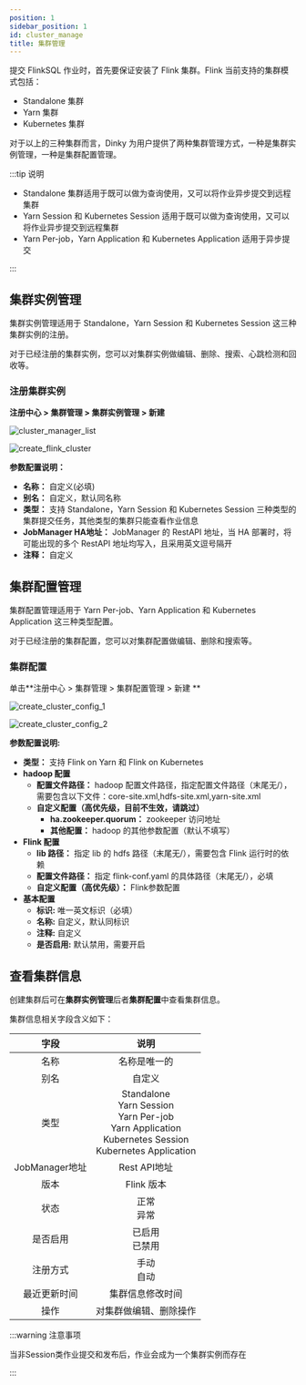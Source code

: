 ```yaml
---
position: 1
sidebar_position: 1
id: cluster_manage
title: 集群管理
---
```



提交 FlinkSQL 作业时，首先要保证安装了 Flink 集群。Flink 当前支持的集群模式包括：

- Standalone 集群
- Yarn 集群
- Kubernetes 集群

对于以上的三种集群而言，Dinky 为用户提供了两种集群管理方式，一种是集群实例管理，一种是集群配置管理。

:::tip 说明

- Standalone 集群适用于既可以做为查询使用，又可以将作业异步提交到远程集群
- Yarn Session 和 Kubernetes Session 适用于既可以做为查询使用，又可以将作业异步提交到远程集群
- Yarn Per-job，Yarn Application 和 Kubernetes Application 适用于异步提交

:::

## 集群实例管理

集群实例管理适用于 Standalone，Yarn Session 和 Kubernetes Session 这三种集群实例的注册。

对于已经注册的集群实例，您可以对集群实例做编辑、删除、搜索、心跳检测和回收等。

### 注册集群实例

**注册中心 > 集群管理 > 集群实例管理 > 新建**

![cluster_manager_list](http://www.aiwenmo.com/dinky/docs/zh-CN/administrator_guide/register_center/cluster_manage/cluster_manager_list.png)

![create_flink_cluster](http://www.aiwenmo.com/dinky/docs/zh-CN/administrator_guide/register_center/cluster_manage/create_flink_cluster.png)

**参数配置说明：** 

- **名称：** 自定义(必填)
- **别名：** 自定义，默认同名称
- **类型：** 支持 Standalone，Yarn Session 和 Kubernetes Session 三种类型的集群提交任务，其他类型的集群只能查看作业信息
- **JobManager HA地址：** JobManager 的 RestAPI 地址，当 HA 部署时，将可能出现的多个 RestAPI 地址均写入，且采用英文逗号隔开
- **注释：** 自定义



## 集群配置管理

集群配置管理适用于 Yarn Per-job、Yarn Application 和 Kubernetes Application 这三种类型配置。

对于已经注册的集群配置，您可以对集群配置做编辑、删除和搜索等。

### 集群配置

单击**注册中心 > 集群管理 > 集群配置管理 > 新建 **

![create_cluster_config_1](http://www.aiwenmo.com/dinky/docs/zh-CN/administrator_guide/register_center/cluster_manage/create_cluster_config_1.png)

![create_cluster_config_2](http://www.aiwenmo.com/dinky/docs/zh-CN/administrator_guide/register_center/cluster_manage/create_cluster_config_2.png)

**参数配置说明:**

- **类型：** 支持 Flink on Yarn 和 Flink on Kubernetes
- **hadoop 配置**
  - **配置文件路径：** hadoop 配置文件路径，指定配置文件路径（末尾无/），需要包含以下文件：core-site.xml,hdfs-site.xml,yarn-site.xml
  - **自定义配置（高优先级，目前不生效，请跳过）**
    - **ha.zookeeper.quorum：** zookeeper 访问地址
    - **其他配置：** hadoop 的其他参数配置（默认不填写）
- **Flink 配置**
  - **lib 路径：** 指定 lib 的 hdfs 路径（末尾无/），需要包含 Flink 运行时的依赖
  - **配置文件路径：** 指定 flink-conf.yaml 的具体路径（末尾无/），必填
  - **自定义配置（高优先级）：** Flink参数配置
- **基本配置**
  - **标识:** 唯一英文标识（必填）
  - **名称:** 自定义，默认同标识
  - **注释:** 自定义
  - **是否启用:** 默认禁用，需要开启

## 查看集群信息

创建集群后可在**集群实例管理**后者**集群配置**中查看集群信息。

集群信息相关字段含义如下：

|      字段      |                             说明                             |
| :------------: | :----------------------------------------------------------: |
|      名称      |                         名称是唯一的                         |
|      别名      |                            自定义                            |
|      类型      | Standalone<br/>Yarn Session<br/>Yarn Per-job<br/>Yarn Application<br/>Kubernetes Session<br/>Kubernetes Application |
| JobManager地址 |                         Rest API地址                         |
|      版本      |                          Flink 版本                          |
|      状态      |                        正常<br/> 异常                        |
|    是否启用    |                      已启用<br/> 已禁用                      |
|    注册方式    |                        手动<br/> 自动                        |
|  最近更新时间  |                       集群信息修改时间                       |
|      操作      |                    对集群做编辑、删除操作                    |

:::warning 注意事项

   当非Session类作业提交和发布后，作业会成为一个集群实例而存在

:::

